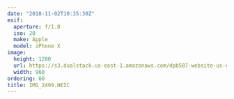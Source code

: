 ```yaml
---
date: "2018-11-02T10:35:30Z"
exif:
  aperture: f/1.8
  iso: 20
  make: Apple
  model: iPhone X
image:
  height: 1280
  url: https://s3.dualstack.us-east-1.amazonaws.com/dpb587-website-us-east-1/asset/gallery/2018-europe-trip/5734b801-f05f-fdfc-cbd4-54eeeb0574fa~1280.jpg
  width: 960
ordering: 60
title: IMG_2499.HEIC
---
```

